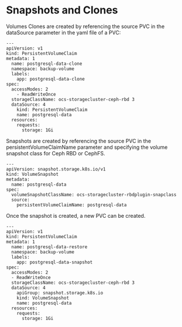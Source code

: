# Snapshots and Clones

Volumes Clones are created by referencing the source PVC in the dataSource parameter in the yaml file of a PVC:
```hl_lines="13-15"
---
apiVersion: v1
kind: PersistentVolumeClaim
metadata: 1
  name: postgresql-data-clone
  namespace: backup-volume
  labels:
    app: postgresql-data-clone
spec:
  accessModes: 2
    - ReadWriteOnce
  storageClassName: ocs-storagecluster-ceph-rbd 3
  dataSource: 4
    kind: PersistentVolumeClaim
    name: postgresql-data
  resources:
    requests:
      storage: 1Gi
```

Snapshots are created by referencing the source PVC in the persistentVolumeClaimName parameter and specifying the volume snapshot class for Ceph RBD or CephFS.
```hl_lines="7 9"
---
apiVersion: snapshot.storage.k8s.io/v1
kind: VolumeSnapshot
metadata:
  name: postgresql-data 
spec:
  volumeSnapshotClassName: ocs-storagecluster-rbdplugin-snapclass 
  source:
    persistentVolumeClaimName: postgresql-data 
```

Once the snapshot is created, a new PVC can be created.
```hl_lines="13-16"
---
apiVersion: v1
kind: PersistentVolumeClaim
metadata: 1
  name: postgresql-data-restore
  namespace: backup-volume
  labels:
    app: postgresql-data-snapshot
spec:
  accessModes: 2
  - ReadWriteOnce
  storageClassName: ocs-storagecluster-ceph-rbd 3
  dataSource: 4
    apiGroup: snapshot.storage.k8s.io
    kind: VolumeSnapshot
    name: postgresql-data
  resources:
    requests:
      storage: 1Gi
```
